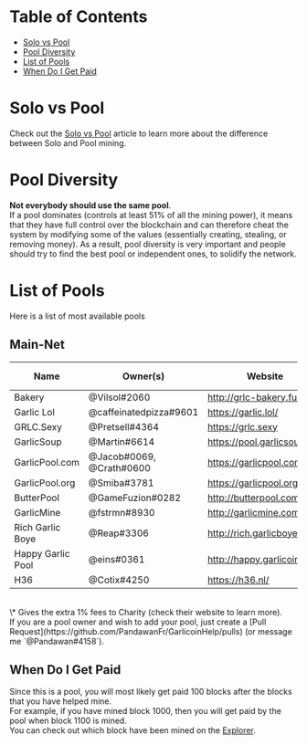 # Table of Contents
- [Solo vs Pool](#solo-vs-pool)
- [Pool Diversity](#pool-diversity)
- [List of Pools](#list-of-pools)
- [When Do I Get Paid](#when-do-i-get-paid)

# Solo vs Pool
Check out the [Solo vs Pool](how-to-mine.html#solo-vs-pool) article to learn more about the difference between Solo and Pool mining.

# Pool Diversity
**Not everybody should use the same pool**.  
If a pool dominates (controls at least 51% of all the mining power), it means that they have full control over the blockchain and can therefore cheat the system by modifying some of the values (essentially creating, stealing, or removing money). As a result, pool diversity is very important and people should try to find the best pool or independent ones, to solidify the network.

# List of Pools
Here is a list of most available pools  

## Main-Net
| Name              | Owner(s)                 | Website                     | Pool Fee | Address                                   | Verified |
|-------------------|--------------------------|-----------------------------|----------|-------------------------------------------|----------|
| Bakery            | @Vilsol#2060             | http://grlc-bakery.fun/     | 1%       | stratum+tcp://pool.grlc-bakery.fun:3333   | Yes      |
| Garlic Lol        | @caffeinatedpizza#9601   | https://garlic.lol/         | 0.69%    | stratum+tcp://pool.garlic.lol:3333        | Yes      |
| GRLC.Sexy         | @Pretsell#4364           | https://grlc.sexy           | 0.5%     | stratum+tcp://grlc.sexy:3333              | Yes      |
| GarlicSoup        | @Martin#6614             | https://pool.garlicsoup.xyz | 1%**\*** | stratum+tcp://us.pool.garlicsoup.xyz:3333 | Yes      |
| GarlicPool.com    | @Jacob#0069, @Crath#0600 | https://garlicpool.com      | 1%       | stratum+tcp://grow.garlicpool.com:3333    | Yes      |
| GarlicPool.org    | @Smiba#3781              | https://garlicpool.org      | 1%       | stratum+tcp://stratum.garlicpool.org:3333 | Yes      |
| ButterPool        | @GameFuzion#0282         | http://butterpool.com/      | 0.75%    | stratum+tcp://butterpool.com:3032         | Yes      |
| GarlicMine        | @fstrmn#8930             | http://garlicmine.com       | 1.5%     | stratum+tcp://garlicmine.com:3333         | No       |
| Rich Garlic Boye  | @Reap#3306               | http://rich.garlicboye.com/ | 1%       | stratum+tcp://rich.garlicboye.com:3333    | No       |
| Happy Garlic Pool | @eins#0361               | http://happy.garlicoin.fun  | 0.7%     | stratum+tcp://happy.garlicoin.fun:3210    | No       |
| H36               | @Cotix#4250              | https://h36.nl/             | 2%       | stratum+tcp://h36.nl:3333                 | No       |

<br>
\* Gives the extra 1% fees to Charity (check their website to learn more).  
<br>
If you are a pool owner and wish to add your pool, just create a [Pull Request](https://github.com/PandawanFr/GarlicoinHelp/pulls) (or message me `@Pandawan#4158`).

## When Do I Get Paid
Since this is a pool, you will most likely get paid 100 blocks after the blocks that you have helped mine.  
For example, if you have mined block 1000, then you will get paid by the pool when block 1100 is mined.  
You can check out which block have been mined on the [Explorer](http://explorer.garlicoin.io/).
